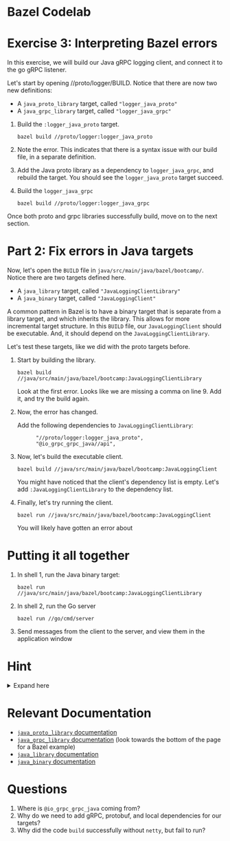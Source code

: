 # Bazel Codelab

Exercise 3: Interpreting Bazel errors
====
In this exercise, we will build our Java gRPC logging client, and connect it to the go gRPC listener.

Let's start by opening //proto/logger/BUILD. Notice that there are now two new definitions:
* A `java_proto_library` target, called `"logger_java_proto"`
* A `java_grpc_library` target, called `"logger_java_grpc"`

1. Build the `:logger_java_proto` target.
   ```
   bazel build //proto/logger:logger_java_proto
   ```

2. Note the error. This indicates that there is a syntax issue with our build file, in a separate definition.

3. Add the Java proto library as a dependency to `logger_java_grpc`, and rebuild the target. You should see the `logger_java_proto` target succeed.


4. Build the `logger_java_grpc`
   ```
   bazel build //proto/logger:logger_java_grpc
   ```

Once both proto and grpc libraries successfully build, move on to the next section.

Part 2: Fix errors in Java targets
========

Now, let's open the `BUILD` file in `java/src/main/java/bazel/bootcamp/`. Notice there are two targets defined here.
* A `java_library` target, called `"JavaLoggingClientLibrary"`
* A `java_binary` target, called `"JavaLoggingClient"`

A common pattern in Bazel is to have a binary target that is separate from a library target, and which inherits the library. This allows for more incremental target structure. In this `BUILD` file, our `JavaLoggingClient` should be executable. And, it should depend on the `JavaLoggingClientLibrary`.

Let's test these targets, like we did with the proto targets before.

1. Start by building the library.
   ```
   bazel build //java/src/main/java/bazel/bootcamp:JavaLoggingClientLibrary
   ```

   Look at the first error. Looks like we are missing a comma on line 9. Add it, and try the build again.

2. Now, the error has changed.

   Add the following dependencies to `JavaLoggingClientLibrary`:
   ```
         "//proto/logger:logger_java_proto",
         "@io_grpc_grpc_java//api",
   ```

3. Now, let's build the executable client.

   ```
   bazel build //java/src/main/java/bazel/bootcamp:JavaLoggingClient
   ```
   You might have noticed that the client's dependency list is empty. Let's add `:JavaLoggingClientLibrary` to the dependency list.

4. Finally, let's try running the client.

   ```
   bazel run //java/src/main/java/bazel/bootcamp:JavaLoggingClient
   ```
   You will likely have gotten an error about



Putting it all together
===

1. In shell 1, run the Java binary target:
   ```
   bazel run //java/src/main/java/bazel/bootcamp:JavaLoggingClientLibrary
   ```
2. In shell 2, run the Go server
   ```
   bazel run //go/cmd/server
   ```
3. Send messages from the client to the server, and view them in the application window

Hint
====
<details>
   <summary>Expand here</summary>
If you get a `ProviderNotFoundException`, you will need to add `"@io_grpc_grpc_java//netty"` as a `runtime_dep`.
</details>

Relevant Documentation
=====
- [`java_proto_library` documentation](https://docs.bazel.build/versions/master/be/java.html#java_proto_library)
- [`java_grpc_library` documentation](https://grpc.io/docs/reference/java/generated-code.html) (look towards the bottom of the page for a Bazel example)
- [`java_library` documentation](https://docs.bazel.build/versions/master/be/java.html#java_library)
- [`java_binary` documentation](https://docs.bazel.build/versions/master/be/java.html#java_binary)

Questions
====
1. Where is `@io_grpc_grpc_java` coming from?
2. Why do we need to add gRPC, protobuf, and local dependencies for our targets?
3. Why did the code `build` successfully without `netty`, but fail to run?
